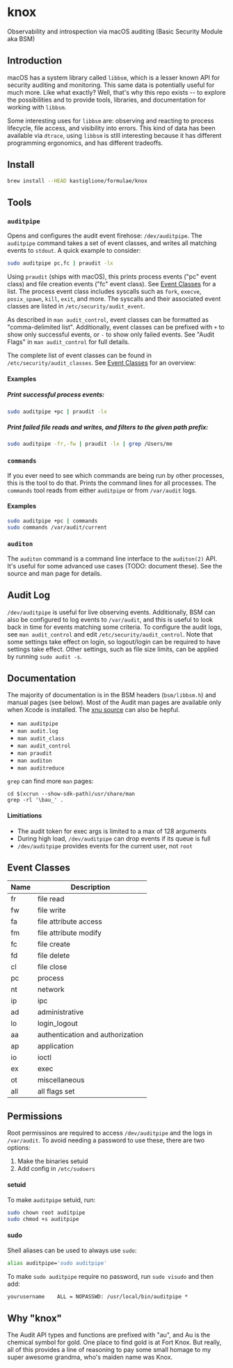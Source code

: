 # knox

Observability and introspection via macOS auditing (Basic Security Module aka BSM)

## Introduction

macOS has a system library called `libbsm`, which is a lesser known API for security auditing and monitoring. This same data is potentially useful for much more. Like what exactly? Well, that's why this repo exists -- to explore the possibilities and to provide tools, libraries, and documentation for working with `libbsm`.

Some interesting uses for `libbsm` are: observing and reacting to process lifecycle, file access, and visibility into errors. This kind of data has been available via `dtrace`, using `libbsm` is still interesting because it has different programming ergonomics, and has different tradeoffs.

## Install

```sh
brew install --HEAD kastiglione/formulae/knox
```

## Tools

### `auditpipe`

Opens and configures the audit event firehose: `/dev/auditpipe`. The `auditpipe` command takes a set of event classes, and writes all matching events to `stdout`. A quick example to consider:

```sh
sudo auditpipe pc,fc | praudit -lx
```

Using `praudit` (ships with macOS), this prints process events ("pc" event class) and file creation events ("fc" event class). See [Event Classes](#event-classes) for a list. The process event class includes syscalls such as `fork`, `execve`, `posix_spawn`, `kill`, `exit`, and more. The syscalls and their associated event classes are listed in `/etc/security/audit_event`.

As described in `man audit_control`, event classes can be formatted as "comma-delimited list". Additionally, event classes can be prefixed with `+` to show only successful events, or `-` to show only failed events. See "Audit Flags" in `man audit_control` for full details.

The complete list of event classes can be found in `/etc/security/audit_classes`. See [Event Classes](#event-classes) for an overview:

#### Examples

##### Print successful process events:

```sh
sudo auditpipe +pc | praudit -lx
```

##### Print failed file reads and writes, and filters to the given path prefix:

```sh
sudo auditpipe -fr,-fw | praudit -lx | grep /Users/me
```

### `commands`

If you ever need to see which commands are being run by other processes, this is the tool to do that. Prints the command lines for all processes. The `commands` tool reads from either `auditpipe` or from `/var/audit` logs.

#### Examples

```sh
sudo auditpipe +pc | commands
sudo commands /var/audit/current
```

### `auditon`

The `auditon` command is a command line interface to the `auditon(2)` API. It's useful for some advanced use cases (TODO: document these). See the source and man page for details.

## Audit Log

`/dev/auditpipe` is useful for live observing events. Additionally, BSM can also be configured to log events to `/var/audit`, and this is useful to look back in time for events matching some criteria. To configure the audit logs, see `man audit_control` and edit `/etc/security/audit_control`. Note that some settings take effect on login, so logout/login can be required to have settings take effect. Other settings, such as file size limits, can be applied by running `sudo audit -s`.

## Documentation

The majority of documentation is in the BSM headers (`bsm/libbsm.h`) and manual pages (see below). Most of the Audit man pages are available only when Xcode is installed. The [xnu source](https://opensource.apple.com/tarballs/xnu/) can also be hepful.

* `man auditpipe`
* `man audit.log`
* `man audit_class`
* `man audit_control`
* `man praudit`
* `man auditon`
* `man auditreduce`

`grep` can find more `man` pages:

```
cd $(xcrun --show-sdk-path)/usr/share/man
grep -rl '\bau_' .
```

#### Limitiations

* The audit token for exec args is limited to a max of 128 arguments
* During high load, `/dev/auditpipe` can drop events if its queue is full
* `/dev/auditpipe` provides events for the current user, not `root`

## Event Classes

| Name | Description |
| --- | --- |
| fr | file read |
| fw | file write |
| fa | file attribute access |
| fm | file attribute modify |
| fc | file create |
| fd | file delete |
| cl | file close |
| pc | process |
| nt | network |
| ip | ipc |
| ad | administrative |
| lo | login_logout |
| aa | authentication and authorization |
| ap | application |
| io | ioctl |
| ex | exec |
| ot | miscellaneous |
| all | all flags set |

## Permissions

Root permissinos are required to access `/dev/auditpipe` and the logs in `/var/audit`. To avoid needing a password to use these, there are two options:

1. Make the binaries setuid
2. Add config in `/etc/sudoers`

#### setuid

To make `auditpipe` setuid, run:

```sh
sudo chown root auditpipe
sudo chmod +s auditpipe
```

#### sudo

Shell aliases can be used to always use `sudo`:

```sh
alias auditpipe='sudo auditpipe'
```

To make `sudo auditpipe` require no password, run `sudo visudo` and then add:

```
yourusername	ALL = NOPASSWD: /usr/local/bin/auditpipe *
```

## Why "knox"

The Audit API types and functions are prefixed with "au", and Au is the chemical symbol for gold. One place to find gold is at Fort Knox. But really, all of this provides a line of reasoning to pay some small homage to my super awesome grandma, who's maiden name was Knox.

